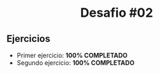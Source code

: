 <div align=center>

# Desafio #02

</div>

## Ejercicios

- Primer ejercicio: **100% COMPLETADO**
- Segundo ejercicio: **100% COMPLETADO**
